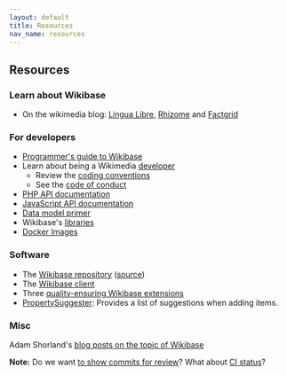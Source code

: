 ```yaml
---
layout: default
title: Resources
nav_name: resources
---
```


## Resources

### Learn about Wikibase

* On the wikimedia blog: [Lingua Libre](https://wikimediafoundation.org/news/2018/12/14/many-faces-of-wikibase-lingua-libre-makes-%cb%88laengw%c9%99%ca%a4%c9%99z-audible/), [Rhizome](https://wikimediafoundation.org/news/2018/09/06/rhizome-wikibase/) and [Factgrid](https://wikimediafoundation.org/news/2018/08/30/wikibase-illuminati-history/)

### For developers

- [Programmer's guide to Wikibase](https://www.mediawiki.org/wiki/Wikibase/Programmer%27s_guide_to_Wikibase)
- Learn about being a Wikimedia [developer](https://www.mediawiki.org/wiki/Developer_account)
  - Review the [coding conventions](https://www.mediawiki.org/wiki/Wikibase/Coding_conventions)
  - See the [code of conduct](https://www.mediawiki.org/wiki/Code_of_Conduct)
- [PHP API documentation](https://doc.wikimedia.org/Wikibase/master/php/)
- [JavaScript API documentation](https://doc.wikimedia.org/Wikibase/master/js/)
- [Data model primer](https://www.mediawiki.org/wiki/Wikibase/DataModel/Primer)
- Wikibase's [libraries]({{site.url}}/libraries)
- [Docker Images](https://hub.docker.com/r/wikibase/)

### Software

- The [Wikibase repository](https://www.mediawiki.org/wiki/Extension:Wikibase_Repository) ([source](https://phabricator.wikimedia.org/diffusion/EWBA/))
- The [Wikibase client](https://www.mediawiki.org/wiki/Extension:Wikibase_Client)
- Three [quality-ensuring Wikibase extensions](https://www.mediawiki.org/wiki/Extension:Wikibase_Quality_Extensions)
-  [PropertySuggester](https://www.mediawiki.org/wiki/Extension:PropertySuggester): Provides a list of suggestions when adding items.

### Misc

Adam Shorland's [blog posts on the topic of Wikibase](https://addshore.com/tag/wikibase/)


**Note:** Do we want [to show commits for review](https://gerrit.wikimedia.org/r/#/projects/mediawiki/extensions/Wikibase,dashboards/default:open)? What about [CI status](https://travis-ci.org/wikimedia/mediawiki-extensions-Wikibase)?

